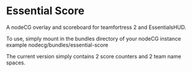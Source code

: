 # Essential Score
A nodeCG overlay and scoreboard for teamfortress 2 and EssentialsHUD.

To use, simply mount in the bundles directory of your nodeCG instance
example nodecg/bundles/essential-score

The current version simply contains 2 score counters and 2 team name spaces.








